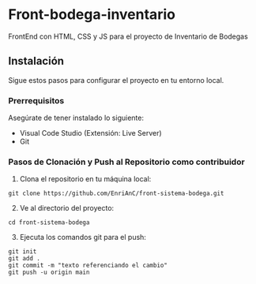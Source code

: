 # Front-bodega-inventario

FrontEnd con HTML, CSS y JS para el proyecto de Inventario de Bodegas

## Instalación

Sigue estos pasos para configurar el proyecto en tu entorno local.

### Prerrequisitos

Asegúrate de tener instalado lo siguiente:

- Visual Code Studio (Extensión: Live Server)
- Git

### Pasos de Clonación y Push al Repositorio como contribuidor

1. Clona el repositorio en tu máquina local:
~~~
git clone https://github.com/EnriAnC/front-sistema-bodega.git
~~~
2. Ve al directorio del proyecto:
~~~
cd front-sistema-bodega
~~~
3. Ejecuta los comandos git para el push:
~~~
git init
git add .
git commit -m "texto referenciando el cambio"
git push -u origin main
~~~

